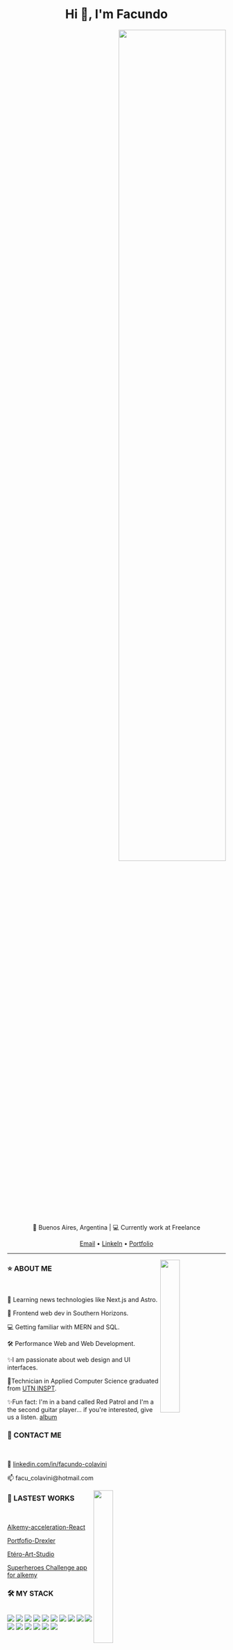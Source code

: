 <h1 align="center">Hi 👋, I'm Facundo </h1>
<p  width="500" align="right" ><img  width="70%" src="https://readme-typing-svg.herokuapp.com?color=E6B5776697&lines=Full-stack+developer"></p>
<p align="center">📍 Buenos Aires, Argentina | 💻 Currently work at Freelance</p>
<p align="center"><a href="mailto:facu_colavini@hotmail.com">Email</a> • <a target="_blank" href="https://www.linkedin.com/in/facundo-colavini">LinkeIn</a> • <a href="https://facundocolavini.github.io/MyPortfolio/">Portfolio</a></>
<hr>

<img align="right"  src="https://www.opcito.com/hs-fs/hubfs/Product-and-test-engineering_01-1.gif?width=467&height=400&name=Product-and-test-engineering_01-1.gif" width="30%" height="30%"/>
<h3>⭐ ABOUT ME</h3><br>
<p>🌱 Learning news technologies like Next.js and Astro.</p>
<p>🔭 Frontend web dev in Southern Horizons.</p>
<p>💻 Getting familiar with MERN and SQL.</p>
<p>🛠 Performance Web and Web Development.</p>
<p>✨I am passionate about web design and UI interfaces.</p>
<p>📘Technician in Applied Computer Science graduated from <a target="_blank" href="https://inspt.utn.edu.ar/carreras/informatica_aplicada/">UTN INSPT</a>.</p>
<p>✨Fun fact: I'm in a band called Red Patrol and I'm a the second guitar player... if you're interested, give us a listen. <a target="_blank" href="https://open.spotify.com/artist/75CEMPTWza6autpdbNdTGK?si=x5VXQKyTSE2XqtpKh6UKqg">album</a></p>

<h3>💬 CONTACT ME</h3><br>
<!-- <p> 💊 <a target="_blank" href="https://facundocolavini.github.io/MyPortfolio/">Portfolio</a></p> -->
<p> 👨 <a target="_blank" href="https://www.linkedin.com/in/facundo-colavini">linkedin.com/in/facundo-colavini</a></p>
<p> 📫 facu_colavini@hotmail.com</p>

<img align="right" src="https://makersmind.in/assets/images/trainweb.gif" width="30%" height="30%"/>
<h3>🔭 LASTEST WORKS</h3><br>
<p><a target="_blank" href="https://github.com/alkemyTech/OT130-CLIENT">Alkemy-acceleration-React</a></p>
<p><a target="_blank" href="https://portfolio-drexler.netlify.app/">Portfofio-Drexler</a></p>
<p><a target="_blank" href="https://etereo-art-studio.netlify.app/">Etéro-Art-Studio</a></p>
<p><a target="_blank" href="https://github.com/facundocolavini/superheroes">Superheroes Challenge app for alkemy</a></p>

<h3>🛠 MY STACK</h3><br>
<a href="https://www.w3schools.com/sass/" target="blank"><img src="https://img.icons8.com/color/48/000000/sass.png"/></a>
<a href="https://reactjs.org/" target="_blank"><img src="https://img.icons8.com/office/48/000000/react.png"/></a>
<a href="https://redux.js.org/" target="_blank"><img src="https://img.icons8.com/color/48/000000/redux.png"/></a>
<a href="https://nodejs.org/" target="_blank"><img src="https://img.icons8.com/color/48/000000/nodejs.png"/></a>
<a href="https://expressjs.com/" target="_blank"><img src="https://img.icons8.com/color/48/000000/express.png"/></a>
<a href="https://www.postgresql.org/" target="_blank"><img src="https://img.icons8.com/color/48/000000/postgresql.png"/></a>
<a href="https://www.mysql.com/" target="_blank"><img src="https://img.icons8.com/color/48/000000/mysql.png"/></a>
<a href="https://www.mongodb.com/" target="_blank"><img src="https://img.icons8.com/color/48/000000/mongodb.png"/></a>
<a href="https://www.mongodb.com/" target="_blank"><img src="https://img.icons8.com/color/48/000000/firebase.png"/></a>
<a href="https://mui.com/" target="_blank"><img src="https://img.icons8.com/color/48/000000/material-ui.png"/></a>
<a href="https://getbootstrap.com/" target="_blank"><img src="https://img.icons8.com/color/48/000000/bootstrap.png"/></a>
<a href="https://github.com/" target="_blank"><img src="https://img.icons8.com/color/48/000000/github.png"/></a>
<a href="https://www.linux.org/" target="_blank"><img src="https://img.icons8.com/color/48/000000/linux.png"/></a>
<a href="https://git-scm.com/" target="_blank"><img src="https://img.icons8.com/color/48/000000/git.png"/></a>
<a href="https://www.atlassian.com/software/jira" target="_blank"><img src="https://img.icons8.com/color/48/000000/jira.png"/></a>
<a href="https://www.figma.com" target="_blank"><img src="https://img.icons8.com/color/48/000000/figma.png"/></a>

<!--
**facundocolavini/facundocolavini** is a ✨ _special_ ✨ repository because its `README.md` (this file) appears on your GitHub profile.
Cuando saquemos el disco agregar esto :

Here are some ideas to get you started:
<p>✨Fun fact: I'm in a band called Red Patrol and I'm a the second guitar player... if you're interested, give us a listen.</p>
- 🔭 I’m currently working on Southern Horizon on Backend project using Node.js , TypeScript and MySql.
- 🌱 I’m currently learning ...
- 👯 I’m looking to collaborate on ...
- 🤔 I’m looking for help with ...
- 💬 Ask me about ...
- 📫 How to reach me: ...
- 😄 Pronouns: ...
- ⚡ Fun fact: ...
-->
